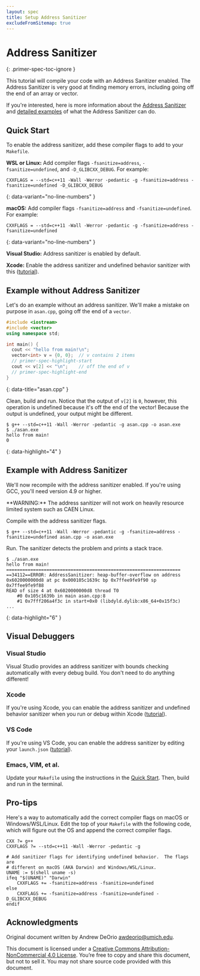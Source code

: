 ```yaml
---
layout: spec
title: Setup Address Sanitizer
excludeFromSitemap: true
---
```


Address Sanitizer
=================
{: .primer-spec-toc-ignore }

This tutorial will compile your code with an Address Sanitizer enabled.  The Address Sanitizer is very good at finding memory errors, including going off the end of an array or vector.

If you're interested, here is more information about the [Address Sanitizer](https://github.com/google/sanitizers/wiki/AddressSanitizer) and [detailed examples](https://developers.redhat.com/blog/2021/05/05/memory-error-checking-in-c-and-c-comparing-sanitizers-and-valgrind) of what the Address Sanitizer can do.


## Quick Start
To enable the address sanitizer, add these compiler flags to add to your `Makefile`.

**WSL or Linux:** Add compiler flags `-fsanitize=address`, `-fsanitize=undefined`, and `-D_GLIBCXX_DEBUG`.  For example:
```make
CXXFLAGS = --std=c++11 -Wall -Werror -pedantic -g -fsanitize=address -fsanitize=undefined -D_GLIBCXX_DEBUG
```
{: data-variant="no-line-numbers" }

**macOS:**  Add compiler flags `-fsanitize=address` and `-fsanitize=undefined`.  For example:
```make
CXXFLAGS = --std=c++11 -Wall -Werror -pedantic -g -fsanitize=address -fsanitize=undefined
```
{: data-variant="no-line-numbers" }

**Visual Studio:** Address sanitizer is enabled by default.

**Xcode:** Enable the address sanitizer and undefined behavior sanitizer with this ([tutorial](setup_xcode.html#sanitizers)).


## Example without Address Sanitizer
Let's do an example without an address sanitizer.  We'll make a mistake on purpose in `asan.cpp`, going off the end of a `vector`.

```c++
#include <iostream>
#include <vector>
using namespace std;

int main() {
  cout << "hello from main!\n";
  vector<int> v = {0, 0};  // v contains 2 items
  // primer-spec-highlight-start
  cout << v[2] << "\n";    // off the end of v
  // primer-spec-highlight-end
}
```
{: data-title="asan.cpp" }

Clean, build and run.  Notice that the output of `v[2]` is `0`, however, this operation is undefined because it's off the end of the vector!  Because the output is undefined, your output might be different.
```console
$ g++ --std=c++11 -Wall -Werror -pedantic -g asan.cpp -o asan.exe
$ ./asan.exe
hello from main!
0
```
{: data-highlight="4" }


## Example with Address Sanitizer
We'll now recompile with the address sanitizer enabled.  If you're using GCC, you'll need version 4.9 or higher.

<div class="primer-spec-callout warning icon-warning" markdown="1">
**WARNING:** The address sanitizer will not work on heavily resource limited system such as CAEN Linux.
</div>

Compile with the address sanitizer flags.
```console
$ g++ --std=c++11 -Wall -Werror -pedantic -g -fsanitize=address -fsanitize=undefined asan.cpp -o asan.exe
```

Run.  The sanitizer detects the problem and prints a stack trace.
```console
$ ./asan.exe
hello from main!
=================================================================
==34112==ERROR: AddressSanitizer: heap-buffer-overflow on address 0x6020000000d8 at pc 0x000105c1639c bp 0x7ffee9fe9f90 sp 0x7ffee9fe9f88
READ of size 4 at 0x6020000000d8 thread T0
    #0 0x105c1639b in main asan.cpp:8
    #1 0x7fff206a4f3c in start+0x0 (libdyld.dylib:x86_64+0x15f3c)
...
```
{: data-highlight="6" }


## Visual Debuggers

### Visual Studio
Visual Studio provides an address sanitizer with bounds checking automatically with every debug build.  You don't need to do anything different!

### Xcode
If you're using Xcode, you can enable the address sanitizer and undefined behavior sanitizer when you run or debug within Xcode ([tutorial](setup_xcode.html#sanitizers)).

### VS Code
If you're using VS Code, you can enable the address sanitizer by editing your `launch.json` ([tutorial](setup_vscode.html#sanitizers)).

### Emacs, VIM, et al.
Update your `Makefile` using the instructions in the [Quick Start](#quick-start).  Then, build and run in the terminal.

## Pro-tips
Here's a way to automatically add the correct compiler flags on macOS or Windows/WSL/Linux.  Edit the top of your `Makefile` with the following code, which will figure out the OS and append the correct compiler flags.  
```make
CXX ?= g++
CXXFLAGS ?= --std=c++11 -Wall -Werror -pedantic -g

# Add sanitizer flags for identifying undefined behavior.  The flags are
# different on macOS (AKA Darwin) and Windows/WSL/Linux.
UNAME := $(shell uname -s)
ifeq "$(UNAME)" "Darwin"
	CXXFLAGS += -fsanitize=address -fsanitize=undefined
else
	CXXFLAGS += -fsanitize=address -fsanitize=undefined -D_GLIBCXX_DEBUG
endif
```


## Acknowledgments
Original document written by Andrew DeOrio awdeorio@umich.edu.

This document is licensed under a [Creative Commons Attribution-NonCommercial 4.0 License](https://creativecommons.org/licenses/by-nc/4.0/). You’re free to copy and share this document, but not to sell it. You may not share source code provided with this document.
